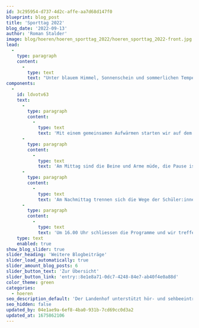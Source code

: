 ```yaml
---
id: 3c295954-d737-4d2c-affe-aa7d68d147f0
blueprint: blog_post
title: 'Sporttag 2022'
blog_date: '2022-09-13'
author: 'Roman Stalder'
image: blog/hoeren/hoeren_sporttag_2022/hoeren_sporttag_2022-front.jpg
lead:
  -
    type: paragraph
    content:
      -
        type: text
        text: "Unter blauem Himmel, Sonnenschein und sommerlichen Temperaturen findet unser diesjähriger Sporttag statt.\_"
components:
  -
    id: ldvotv63
    text:
      -
        type: paragraph
        content:
          -
            type: text
            text: 'Mit einem gemeinsamen Aufwärmen starten wir auf dem Sportplatz. Danach verteilen sich die Gruppen auf die verschiedenen Posten der «Crossfit Games». 8 Übungen warten auf die Oberstüfler:innen: Intensiv, schweisstreibend, anspruchsvoll für Körper und Willenskraft. Die Schüler:innen leisten vollen Einsatz, beissen auf die Zähne, gehen an ihre Grenzen und mit der Grenzerfahrung kommt der Stolz auf die eigene Leistung.'
      -
        type: paragraph
        content:
          -
            type: text
            text: 'Am Mittag sind die Beine und Arme müde, die Pause ist wohlverdient und willkommen.'
      -
        type: paragraph
        content:
          -
            type: text
            text: 'Am Nachmittag trennen sich die Wege der Schüler:innen. Es geht weiter in der Küche, wo Apfeltaschen für die ganze Oberstufe gebacken werden, im Biotop und im Schulgarten, wo unsere Umgebung gepflegt und gestaltet wird, beim Unihockey- oder beim Kubb- und Mölkyturnier, oder bei Strategiespielen in der Bibliothek. Das diverse Angebot wird genutzt und alle widmen sich ihren Interessen.'
      -
        type: paragraph
        content:
          -
            type: text
            text: 'Um 16.00 Uhr schliessen die Programme und wir treffen uns auf dem Pausenplatz. Die Apfeltaschen sind noch warm. Der Muskelkater lässt noch auf sich warten. Es war ein schöner, verletzungsfreier Tag!'
    type: text
    enabled: true
show_blog_slider: true
slider_heading: 'Weitere Blogbeiträge'
slider_load_automatically: true
slider_amount_blog_posts: 6
slider_button_text: 'Zur Übersicht'
slider_button_link: 'entry::8e1e8a71-0dc7-4248-84e7-ab40f4e0a88d'
color_theme: green
categories:
  - hoeren
seo_description_default: 'Der Landenhof unterstützt hör- und sehbeeinträchtigte Kinder & Jugendliche in ihrem selbstbestimmten Leben durch Förderung ihrer Fähigkeiten & Entwicklung'
seo_hidden: false
updated_by: 04e1ae9a-6ef8-4ba0-931b-7cd69cc0d3a2
updated_at: 1675862106
---
```


